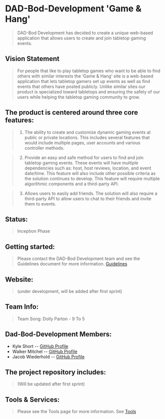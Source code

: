    # DAD-Bod-Development 'Game & Hang'
> DAD-Bod Development has decided to create a unique web-based application that allows users to create and join tabletop gaming events.

## Vision Statement
> For people that like to play tabletop games who want to be able to find others with similar interests the ‘Game & Hang’ site is a web-based application that lets tabletop gamers set up events as well as find events that others have posted publicly. Unlike similar sites our product is specialized toward tabletops and ensuring the safety of our users while helping the tabletop gaming community to grow.

## The product is centered around three core features:

> 1) The ability to create and customize dynamic gaming events at public or private locations. This includes several features that would include multiple pages, user accounts and various controller methods.

> 2) Provide an easy and safe method for users to find and join tabletop gaming events. These events will have multiple dependencies such as: host, host reviews, location, and event date/time. This feature will also include other possible criteria as the solution continues to develop. This feature will require multiple algorithmic components and a third-party API.

> 3) Allows users to easily add friends. The solution will also require a third-party API to allow users to chat to their friends and invite them to events.

## Status: 
> Inception Phase

## Getting started: 
> Please contact the DAD-Bod Development team and see the Guidelines document for more information. 
> [Guidelines](https://github.com/JacobW1997/DAD-Bod-Development/blob/master/Milestones/Milestone%205/DBDGuidelines.docx)

## Website:
> (under development, will be added after first sprint)

## Team Info: 
> Team Song: Dolly Parton - 9 To 5

## Dad-Bod-Development Members:
 - Kyle Short -- [GitHub Profile](https://github.com/ksh0rt)
 - Walker Mitchel -- [GitHub Profile](https://github.com/walkermitchell)
 - Jacob Wiederhold -- [GitHub Profile](https://github.com/JacobW1997)

## The project repository includes: 
> (Will be updated after first sprint)

## Tools & Services: 
> Please see the Tools page for more information. 
> See [Tools](https://github.com/JacobW1997/DAD-Bod-Development/blob/master/Milestones/Milestone%205/DBDToolsUsed.docx)
